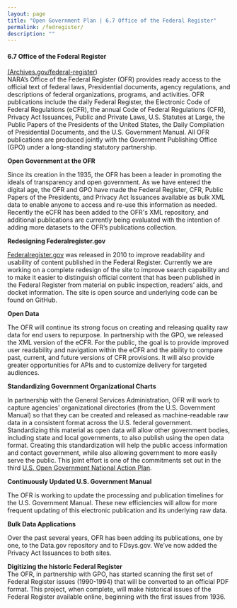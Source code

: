 ```yaml
---
layout: page
title: "Open Government Plan | 6.7 Office of the Federal Register"
permalink: /fedregister/
description: ""
---
```


#### 6.7 Office of the Federal Register

<p><u>(</u><a href="http://archives.gov/federal-register/">Archives.gov/federal-register</a>)<br />
NARA’s Office of the Federal Register (OFR) provides ready access to the official text of federal laws, Presidential documents, agency regulations, and descriptions of federal organizations, programs, and activities. OFR publications include the daily Federal Register, the Electronic Code of Federal Regulations (eCFR), the annual Code of Federal Regulations (CFR), Privacy Act Issuances, Public and Private Laws, U.S. Statutes at Large, the Public Papers of the Presidents of the United States, the Daily Compilation of Presidential Documents, and the U.S. Government Manual. All OFR publications are produced jointly with the Government Publishing Office (GPO) under a long-standing statutory partnership.</p>

<p><strong>Open Government at the OFR </strong></p>

<p>Since its creation in the 1935, the OFR has been a leader in promoting the ideals of transparency and open government. As we have entered the digital age, the OFR and GPO have made the Federal Register, CFR, Public Papers of the Presidents, and Privacy Act Issuances available as bulk XML data to enable anyone to access and re-use this information as needed. Recently the eCFR has been added to the OFR's XML repository, and additional publications are currently being evaluated with the intention of adding more datasets to the OFR’s publications collection.</p>

<p><strong>Redesigning Federalregister.gov </strong></p>

<p><a href="https://www.federalregister.gov/">Federalregister.gov</a> was released in 2010 to improve readability and usability of content published in the Federal Register. Currently we are working on a complete redesign of the site to improve search capability and to make it easier to distinguish official content that has been published in the Federal Register from material on public inspection, readers’ aids, and docket information. The site is open source and underlying code can be found on GitHub.</p>

<p><strong>Open Data</strong></p>

<p>The OFR will continue its strong focus on creating and releasing quality raw data for end users to repurpose. In partnership with the GPO, we released the XML version of the eCFR. For the public, the goal is to provide improved user readability and navigation within the eCFR and the ability to compare past, current, and future versions of CFR provisions. It will also provide greater opportunities for APIs and to customize delivery for targeted audiences.</p>

<p><strong>Standardizing Government Organizational Charts</strong></p>

<p>In partnership with the General Services Administration, OFR will work to capture agencies’ organizational directories (from the U.S. Government Manual) so that they can be created and released as machine-readable raw data in a consistent format across the U.S. federal government. Standardizing this material as open data will allow other government bodies, including state and local governments, to also publish using the open data format. Creating this standardization will help the public access information and contact government, while also allowing government to more easily serve the public. This joint effort is one of the commitments set out in the third <a href="https://www.whitehouse.gov/sites/default/files/microsites/ostp/final_us_open_government_national_action_plan_3_0.pdf">U.S. Open Government National Action Plan</a>.</p>

<p><strong>Continuously Updated U.S. Government Manual</strong></p>

<p>The OFR is working to update the processing and publication timelines for the U.S. Government Manual. These new efficiencies will allow for more frequent updating of this electronic publication and its underlying raw data.</p>

<p><strong>Bulk Data Applications </strong></p>

<p>Over the past several years, OFR has been adding its publications, one by one, to the Data.gov repository and to FDsys.gov. We’ve now added the Privacy Act Issuances to both sites.</p>

<p><strong>Digitizing the historic Federal Register </strong><br />
The OFR, in partnership with GPO, has started scanning the first set of Federal Register issues (1990-1994) that will be converted to an official PDF format. This project, when complete, will make historical issues of the Federal Register available online, beginning with the first issues from 1936.</p>
